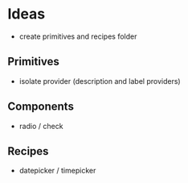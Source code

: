 # Ideas

- create primitives and recipes folder

## Primitives

- isolate provider (description and label providers)

## Components

- radio / check

## Recipes

- datepicker / timepicker
